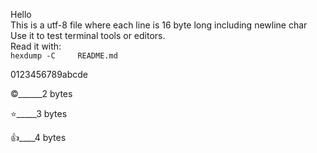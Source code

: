 Hello          
This is a utf-8
file where each
line is 16 byte
long including 
newline char   
Use it to test 
terminal tools 
or editors.    
Read it with:  
`hexdump -C    
README.md`     
               
0123456789abcde
               
©______2 bytes
               
⭐_____3 bytes
               
👍____4 bytes
               
